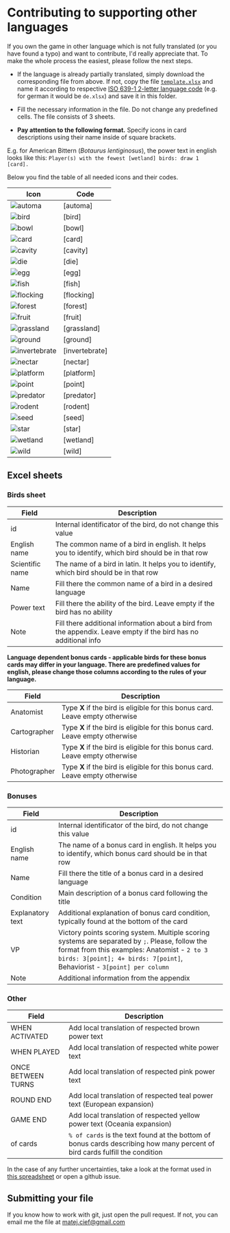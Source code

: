 # Contributing to supporting other languages

If you own the game in other language which is not fully translated (or you have found a typo) and want to contribute, I'd really appreciate that. To make the whole process the easiest, please follow the next steps.

* If the language is already partially translated, simply download the corresponding file from above. If not, copy the file [`template.xlsx`](template.xlsx) and name it according to respective [ISO 639-1 2-letter language code](https://en.wikipedia.org/wiki/List_of_ISO_639-1_codes) (e.g. for german it would be `de.xlsx`) and save it in this folder.

* Fill the necessary information in the file. Do not change any predefined cells. The file consists of 3 sheets. 

* **Pay attention to the following format.** Specify icons in card descriptions using their name inside of square brackets.

E.g. for American Bittern (*Botaurus lentiginosus*), the power text in english looks like this: `Player(s) with the fewest [wetland] birds: draw 1 [card].`

Below you find the table of all needed icons and their codes.

| Icon | Code |
| ----------- | ----------- |
| ![automa](../src/assets/icons/png/automa.png) | [automa] |
| ![bird](../src/assets/icons/png/bird.png) | [bird] |
| ![bowl](../src/assets/icons/png/bowl.png) | [bowl] |
| ![card](../src/assets/icons/png/card.png) | [card] |
| ![cavity](../src/assets/icons/png/cavity.png) | [cavity] |
| ![die](../src/assets/icons/png/die.png) | [die] |
| ![egg](../src/assets/icons/png/egg.png) | [egg] |
| ![fish](../src/assets/icons/png/fish.png) | [fish] |
| ![flocking](../src/assets/icons/png/flocking.png) | [flocking] |
| ![forest](../src/assets/icons/png/forest.png) | [forest] |
| ![fruit](../src/assets/icons/png/fruit.png) | [fruit] |
| ![grassland](../src/assets/icons/png/grassland.png) | [grassland] |
| ![ground](../src/assets/icons/png/ground.png) | [ground] |
| ![invertebrate](../src/assets/icons/png/invertebrate.png) | [invertebrate] |
| ![nectar](../src/assets/icons/png/nectar.png) | [nectar] |
| ![platform](../src/assets/icons/png/platform.png) | [platform] |
| ![point](../src/assets/icons/png/point.png) | [point] |
| ![predator](../src/assets/icons/png/predator.png) | [predator] |
| ![rodent](../src/assets/icons/png/rodent.png) | [rodent] |
| ![seed](../src/assets/icons/png/seed.png) | [seed] |
| ![star](../src/assets/icons/png/star.png) | [star] |
| ![wetland](../src/assets/icons/png/wetland.png) | [wetland] |
| ![wild](../src/assets/icons/png/wild.png) | [wild] |


## Excel sheets

### Birds sheet
| Field | Description |
| ----------- | ----------- |
| id | Internal identificator of the bird, do not change this value |
| English name| The common name of a bird in english. It helps you to identify, which bird should be in that row  |
| Scientific name| The name of a bird in latin. It helps you to identify, which bird should be in that row  |
| Name| Fill there the common name of a bird in a desired language |
| Power text| Fill there the ability of the bird. Leave empty if the bird has no ability |
| Note| Fill there additional information about a bird from the appendix. Leave empty if the bird has no additional info |

**Language dependent bonus cards - applicable birds for these bonus cards may differ in your language. There are predefined values for english, please change those columns according to the rules of your language.**

| Field | Description |
| ----------- | ----------- |
| Anatomist| Type **X** if the bird is eligible for this bonus card. Leave empty otherwise|
| Cartographer| Type **X** if the bird is eligible for this bonus card. Leave empty otherwise|
| Historian| Type **X** if the bird is eligible for this bonus card. Leave empty otherwise|
| Photographer| Type **X** if the bird is eligible for this bonus card. Leave empty otherwise|

### Bonuses
| Field | Description |
| ----------- | ----------- |
| id | Internal identificator of the bird, do not change this value |
| English name| The name of a bonus card in english. It helps you to identify, which bonus card should be in that row  |
| Name| Fill there the title of a bonus card in a desired language |
| Condition| Main description of a bonus card following the title|
| Explanatory text| Additional explanation of bonus card condition, typically found at the bottom of the card |
| VP| Victory points scoring system. Multiple scoring systems are separated by `;`. Please, follow the format from this examples: Anatomist - `2 to 3 birds: 3[point]; 4+ birds: 7[point]`, Behaviorist - `3[point] per column` |
| Note| Additional information from the appendix |

### Other
| Field | Description |
| ----------- | ----------- |
| WHEN ACTIVATED| Add local translation of respected brown power text |
| WHEN PLAYED| Add local translation of respected white power text  |
| ONCE BETWEEN TURNS| Add local translation of respected pink power text |
| ROUND END| Add local translation of respected teal power text (European expansion)|
| GAME END| Add local translation of respected yellow power text (Oceania expansion)|
| of cards| `% of cards` is the text found at the bottom of bonus cards describing how many percent of bird cards fulfill the condition |

In the case of any further uncertainties, take a look at the format used in [this spreadsheet](../scripts/wingspan-card-list.xlsx) or open a github issue.

## Submitting your file
If you know how to work with git, just open the pull request. If not, you can email me the file at matej.cief@gmail.com
